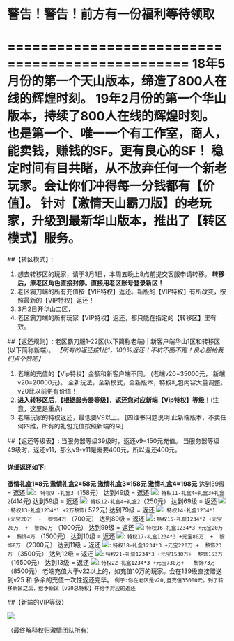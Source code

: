 # 警告！警告！前方有一份福利等待领取
================================================
18年5月份的第一个天山版本，缔造了800人在线的辉煌时刻。
19年2月份的第一个华山版本，持续了800人在线的辉煌时刻。
也是第一个、唯一一个有工作室，商人，能卖钱，赚钱的SF。更有良心的SF！
稳定时间有目共睹，从不放弃任何一个新老玩家。会让你们冲得每一分钱都有【价值】。
针对【激情天山霸刀版】的老玩家，升级到最新华山版本，推出了【转区模式】服务。
============================================================
##【转区模式】: 
1. 想去转移区的玩家，请于3月1日，本周五晚上8点前提交客服申请转移。
    **转移后，原老区角色直接封停。直接用老区账号登录新区！**
2. 老区霸刀端的所有充值按【VIP特权】返还。新版的【VIP特权】有所改变，按照最新的【VIP特权】返还！
3. 3月2日开华山二区，
4. 老区霸刀端的所有玩家【VIP特权】返还，都只能在指定的【转移区】里有效。

##【返还规则】:
老区霸刀服1-22区(以下简称老端) | 新客户端华山1区和转移区(以下简称新端)。
*【所有的返还按1比1，100%返还！不坑不圈不跑！良心服给我们点个赞吧】*
1. 老端的充值的【Vip特权】金额和新客户端不同。 (老端v20=35000元， 新端v20=20000元)。
        全新玩法，全新模式，全新版本，特权礼包内容大量调整。v20比以前更有价值！
2.  **进入转移区后，【根据服务器等级】，返还您对应新端【Vip特权】等级！**(注意，这里是重点)
3. 老端玩家的特权返还，最低要V9以上。
[四维书问题说明:此新端版本，不卖任何四维，所有的礼包充值按照新端的来] 

##【返还等级表】:
当服务器等级39级时，返还v9=150元充值。
当服务器等级49级时，返还v11，那么v9-v11是需要400元，所以返还400元。
#### 详细返还如下:
**激情礼盒1=8元   激情礼盒2=58元  激情礼盒3=158元   激情礼盒4=198元**
达到39级 = 返还 ![](./_image/3c57274a2019d167a1dcbfb32c2e88e.png): `` 特权9 -礼盒3``（158元）
达到49级 = 返还 ![](./_image/3c57274a2019d167a1dcbfb32c2e88e.png): ``特权11-礼盒4+礼盒3+礼盒2``(414元)
达到59级 = 返还 ![](./_image/3c57274a2019d167a1dcbfb32c2e88e.png):  ``特权12-礼盒4+礼盒2``（250元）
达到69级 = 返还 ![](./_image/3c57274a2019d167a1dcbfb32c2e88e.png): ``特权13-礼盒1234*1 +2万黎饰``( 522元)
达到79级 = 返还 ![](./_image/3c57274a2019d167a1dcbfb32c2e88e.png): ``特权14-礼盒1234*1 +元宝20万  +  黎饰4万``  （700元）
达到89级 = 返还 ![](./_image/3c57274a2019d167a1dcbfb32c2e88e.png): ``特权15-礼盒1234*2 +元宝20万  +  黎饰2万``  （1000元）
达到99级 = 返还 ![](./_image/3c57274a2019d167a1dcbfb32c2e88e.png): ``特权16-礼盒1234*3 +元宝20万  +  黎饰4万``  （1500元）
达到10级 = 返还 ![](./_image/3c57274a2019d167a1dcbfb32c2e88e.png): ``特权17-礼盒1234*3 +元宝80万  +  黎饰8万``  （2000元）
达到11级 = 返还 ![](./_image/3c57274a2019d167a1dcbfb32c2e88e.png): ``特权18-礼盒1234*3 +元宝220万 +  黎饰23万`` （3500元）
达到12级 = 返还 ![](./_image/3c57274a2019d167a1dcbfb32c2e88e.png): ``特权21-礼盒1234*3 +元宝1530万+  黎饰153万``（16500元）
达到13级 = 返还 ![](./_image/3c57274a2019d167a1dcbfb32c2e88e.png): ``特权22-礼盒1234*3 +元宝730万+   黎饰73万`` （8500元） 
老端充值大于v22以上的，如充值10万的玩家。会在139级直接赠送到v25 和 多余的充值一次性返还完毕。
```例子:你在老区是v20,且充值35000元。到了转移新区之后，给予新区【v20总特权】并给予对应的返还```

##【新端的VIP等级】

![](./_image/84A912C962634EAF9AC038A4E62A2691.png)

（最终解释权归激情团队所有）